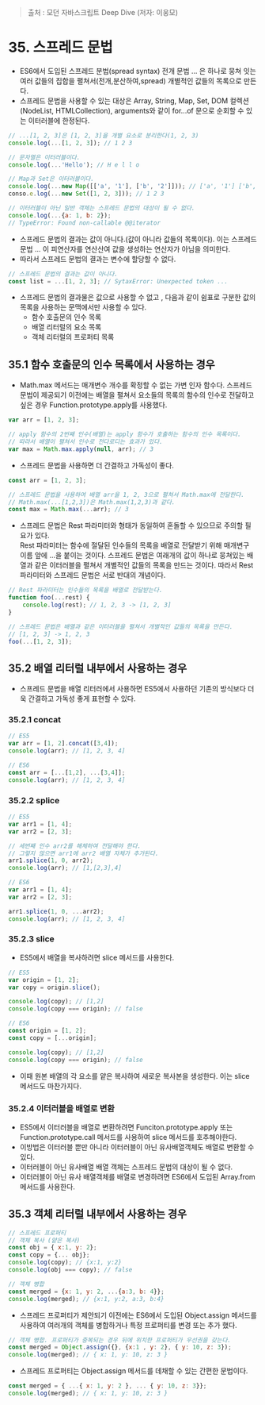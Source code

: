 > 출처 : 모던 자바스크립트 Deep Dive (저자: 이웅모)

# 35. 스프레드 문법
- ES6에서 도입된 스프레드 분법(spread syntax) 전개 문법 ... 은 하나로 뭉쳐 잇는 여러 값들의 집합을 펼쳐서(전개,분산하여,spread) 개별적인 값들의
  목록으로 만든다.
- 스프레드 문법을 사용할 수 있는 대상은 Array, String, Map, Set, DOM 컬렉션(NodeList, HTMLCollection), arguments와 같이 for...of 문으로 순회할
  수 있는 이터러블에 한정된다.
```javascript
// ...[1, 2, 3]은 [1, 2, 3]을 개별 요소로 분리한다(1, 2, 3)
console.log(...[1, 2, 3]); // 1 2 3

// 문자열은 이터러블이다.
console.log(...'Hello'); // H e l l o

// Map과 Set은 이터러블이다.
console.log(...new Map([['a', '1'], ['b', '2']])); // ['a', '1'] ['b', '2']
conso.e.log(...new Set([1, 2, 3])); // 1 2 3

// 이터러블이 아닌 일반 객체는 스프레드 문법의 대상이 될 수 없다.
console.log(...{a: 1, b: 2});
// TypeError: Found non-callable @@iterator
```
- 스프레드 문법의 결과는 값이 아니다.(값이 아니라 값들의 목록이다). 이는 스프레드 문법 ... 이 피연산자를 연산산여 값을 생성하는 연산자가 
  아님을 의미한다.
- 따라서 스프레드 문법의 결과는 변수에 할당할 수 없다.
```javascript
// 스프레드 문법의 결과는 값이 아니다.
const list = ...[1, 2, 3]; // SytaxError: Unexpected token ...
```
- 스프레드 문법의 결과물은 값으로 사용할 수 없고 , 다음과 같이 쉼표로 구분한 값의 목록을 사용하는 문맥에서만 사용할 수 있다.
    * 함수 호출문의 인수 목록
    * 배열 리터럴의 요소 목록
    * 객체 리터럴의 프로퍼티 목록

## 35.1 함수 호출문의 인수 목록에서 사용하는 경우
- Math.max 메서드는 매개변수 개수를 확정할 수 없는 가변 인자 함수다. 
  스프레드문법이 제공되기 이전에는 배열을 펼쳐서 요소들의 목록의 함수의 인수로 전달하고 싶은 경우 Function.prototype.apply를 사용했다.
```javascript
var arr = [1, 2, 3];

// apply 함수의 2번째 인수(배열)는 apply 함수가 호출하는 함수의 인수 목록이다.
// 따라서 배열이 펼쳐서 인수로 전다로디는 효과가 있다.
var max = Math.max.apply(null, arr); // 3
```
- 스프레드 문법을 사용하면 더 간결하고 가독성이 좋다.
```javascript
const arr = [1, 2, 3];

// 스프레드 문법을 사용하여 배열 arr을 1, 2, 3으로 펼쳐서 Math.max에 전달한다.
// Math.max(...[1,2,3])은 Math.max(1,2,3)과 같다.
const max = Math.max(...arr); // 3
```
- 스프레드 문법은 Rest 파라미터와 형태가 동일하여 혼돌할 수 있으므로 주의할 필요가 있다.  
  Rest 파라미터는 함수에 절달된 인수들의 목록을 배열로 전달받기 위해 매개변구 이름 앞에 ...을 붙이는 것이다.
  스프레드 문법은 여래개의 값이 하나로 뭉쳐있는 배열과 같은 이터러블을 펼쳐서 개별적인 값들의 목록을 만드는 것이다.
  따라서 Rest 파라미터와 스프레드 문법은 서로 반대의 개념이다.
```javascript
// Rest 파라미터는 인수들의 목록을 배열로 전달받는다.
function foo(...rest) {
    console.log(rest); // 1, 2, 3 -> [1, 2, 3]
}

// 스프레드 문법은 배열과 같은 이터러블을 펼쳐서 개별적인 값들의 목록을 만든다.
// [1, 2, 3] -> 1, 2, 3
foo(...[1, 2, 3]);
```

## 35.2 배열 리터럴 내부에서 사용하는 경우
- 스프레드 문법을 배열 리터러에서 사용하면 ES5에서 사용하던 기존의 방식보다 더욱 간결하고 가독성 좋게 표현할 수 있다.

### 35.2.1 concat
```javascript
// ES5
var arr = [1, 2].concat([3,4]);
console.log(arr); // [1, 2, 3, 4]

// ES6
const arr = [...[1,2], ...[3,4]];
console.log(arr); // [1, 2, 3, 4]
```

### 35.2.2 splice
```javascript
// ES5
var arr1 = [1, 4];
var arr2 = [2, 3];

// 세번째 인수 arr2를 해체하여 전달해야 한다.
// 그렇지 않으면 arr1에 arr2 배열 자체가 추가된다.
arr1.splice(1, 0, arr2);
console.log(arr); // [1,[2,3],4]
```

```javascript
// ES6
var arr1 = [1, 4];
var arr2 = [2, 3];

arr1.splice(1, 0, ...arr2);
console.log(arr); // [1, 2, 3, 4]
```
### 35.2.3 slice
- ES5에서 배열을 복사하려면 slice 메서드를 사용한다.
```javascript
// ES5
var origin = [1, 2];
var copy = origin.slice();

console.log(copy); // [1,2]
console.log(copy === origin); // false
```
```javascript
// ES6
const origin = [1, 2];
const copy = [...origin];

console.log(copy); // [1,2]
console.log(copy === origin); // false
```
- 이때 원본 배열의 각 요소를 얕은 복사하여 새로운 복사본을 생성한다. 이는 slice 메서드도 마찬가지다.

### 35.2.4 이터러블을 배열로 변환
- ES5에서 이터러블을 배열로 변환하려면 Funciton.prototype.apply 또는 Function.prototype.call 메서드를 사용하여 slice 메서드를 호추해야한다.
- 이방법은 이터러블 뿐만 아니라 이터러블이 아닌 유사배열객체도 배열로 변환할 수 있다.
- 이터러블이 아닌 유사배열 배열 객체는 스프레드 문법의 대상이 될 수 없다.
- 이터러블이 아닌 유사 배열객체를 배열로 변경하려면 ES6에서 도입된 Array.from 메서드를 사용한다.

## 35.3 객체 리터럴 내부에서 사용하는 경우
```javascript
// 스프레드 프로퍼티
// 객체 복사 (얕은 복사)
const obj = { x:1, y: 2};
const copy = {... obj};
console.log(copy); // {x:1, y:2}
console.log(obj === copy); // false

// 객체 병합
const merged = {x: 1, y: 2, ...{a:3, b: 4}};
console.log(merged); // {x:1, y:2, a:3, b:4}
```
- 스프레드 프로퍼티가 제안되기 이전에는 ES6에서 도입된 Object.assign 메서드를 사용하여 여러개의 객체를 병합하거나 특정 프로퍼티를 변경 또는
  추가 했다.
```javascript
// 객체 병합. 프로퍼티가 중복되는 경우 뒤에 위치한 프로퍼티가 우선권을 갖는다.
const merged = Object.assign({}, {x:1 , y: 2}, { y: 10, z: 3});
console.log(merged); // { x: 1, y: 10, z: 3 }
```
- 스프레드 프로퍼티는 Object.assign 메서드를 데채할 수 있는 간편한 문법이다.
```javascript
const merged = { ...{ x: 1, y: 2 }, ... { y: 10, z: 3}};
console.log(merged); // { x: 1, y: 10, z: 3 }
```